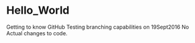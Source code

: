 # Hello_World
Getting to know GitHub
Testing branching capabilities on 19Sept2016
No Actual changes to code.
